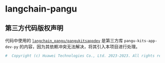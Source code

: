 # langchain-pangu

## 第三方代码版权声明

代码中使用的 [`langchain_pangu/pangukitsappdev`](langchain_pangu/pangukitsappdev) 是第三方库 `pangu-kits-app-dev-py` 的内容，因为其依赖冲突无法解决，将其引入本项目进行处理。

```python
#  Copyright (c) Huawei Technologies Co., Ltd. 2023-2023. All rights reserved.
```
